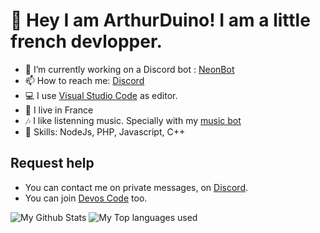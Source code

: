 # 👋 Hey I am ArthurDuino! I am a little french devlopper.

- 🔭 I’m currently working on a Discord bot : [NeonBot](https://discord.com/oauth2/authorize?client_id=863489351979761665&scope=bot&permissions=543246642263)
- 📫 How to reach me: [Discord](https://discord.com/users/688402229245509844)
- 💻 I use [Visual Studio Code](https://code.visualstudio.com) as editor.
- 🥖 I live in France
- 🎶 I like listenning music. Specially with my [music bot](https://discord.com/api/oauth2/authorize?client_id=909826264645373972&permissions=11340737857&scope=bot)
- 🔧 Skills: NodeJs, PHP, Javascript, C++

## Request help
- You can contact me on private messages, on [Discord](https://discord.com/users/787021462619947018).
- You can join [Devos Code](https://discord.gg/tCp5AC44AQ) too.


<img alt="My Github Stats" src="https://github-readme-stats.vercel.app/api?username=arthurduino&show_icons=true&hide_border=true&theme=tokyonight" />
<img alt="My Top languages used" src="https://github-readme-stats.vercel.app/api/top-langs?username=arthurduino&show_icons=true&theme=tokyonight&layout=compact" />

